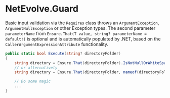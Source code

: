 # NetEvolve.Guard

Basic input validation via the `Requires` class throws an `ArgumentException`, `ArgumentNullException` or other Exception types. The second parameter `parameterName` from `Ensure.That(T value, string? parameterName = default!)` is optional and is automatically populated by .NET, based on the `CallerArgumentExpressionAttribute` functionality.

```csharp
public static bool Execute(string? directoryFolder)
{
    string directory = Ensure.That(directoryFolder).IsNotNullOrWhiteSpace();
    // or alternatively
    string directory = Ensure.That(directoryFolder, nameof(directoryFolder)).IsNotNullOrWhiteSpace();

    // Do some magic
    ...
}
```